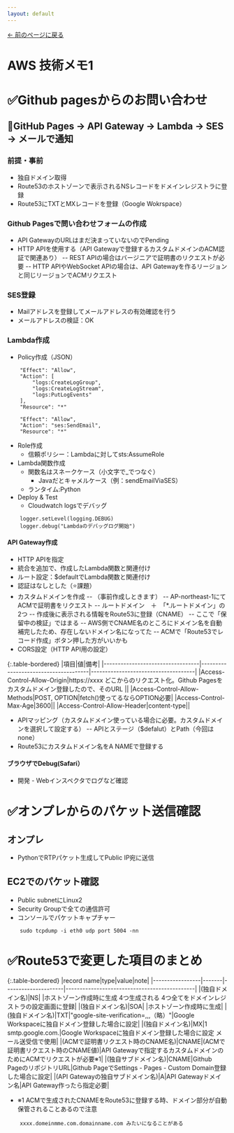 ```yaml
---
layout: default
---
```

[← 前のページに戻る](/index.html)
# AWS 技術メモ1
# ✅Github pagesからのお問い合わせ
## 🔹GitHub Pages → API Gateway → Lambda → SES → メールで通知
### 前提・事前
- 独自ドメイン取得
- Route53のホストゾーンで表示されるNSレコードをドメインレジストラに登録
- Route53にTXTとMXレコードを登録（Google Wokrspace）

### Github Pagesで問い合わせフォームの作成
- API GatewayのURLはまだ決まっていないのでPending
- HTTP APIを使用する（API Gatewayで登録するカスタムドメインのACM認証で関連あり）
  -- REST APIの場合はバージニアで証明書のリクエストが必要
  -- HTTP APIやWebSocket APIの場合は、API Gatewayを作るリージョンと同じリージョンでACMリクエスト
### SES登録
- Mailアドレスを登録してメールアドレスの有効確認を行う
- メールアドレスの検証：OK

### Lambda作成
- Policy作成（JSON）
~~~
    "Effect": "Allow",
    "Action": [
        "logs:CreateLogGroup",
        "logs:CreateLogStream",
        "logs:PutLogEvents"
    ],
    "Resource": "*"

    "Effect": "Allow",
    "Action": "ses:SendEmail",
    "Resource": "*"
~~~
- Role作成
  - 信頼ポリシー：Lambdaに対してsts:AssumeRole
- Lambda関数作成
  - 関数名はスネークケース（小文字で_でつなぐ）
    - Javaだとキャメルケース（例：sendEmailViaSES）
  - ランタイム:Python
- Deploy & Test
  - Cloudwatch logsでデバッグ
~~~
    logger.setLevel(logging.DEBUG)
    logger.debug("Lambdaのデバッグログ開始")
~~~
#### API Gateway作成
- HTTP APIを指定
- 統合を追加で、作成したLambda関数と関連付け
- ルート設定：$defaultでLambda関数と関連付け
- 認証はなしとした（⭐️課題）
- カスタムドメインを作成
  -- （事前作成しときます）
  -- AP-northeast-1にてACMで証明書をリクエスト
  -- ルートドメイン　＋　「*.ルートドメイン」の2つ
  -- 作成後に表示される情報をRoute53に登録（CNAME）
  -- ここで「保留中の検証」ではまる
  -- AWS側でCNAME名のところにドメイン名を自動補完したため、存在しないドメイン名になってた
  -- ACMで「Route53でレコード作成」ボタン押した方がいいかも
- CORS設定（HTTP API用の設定）

{:.table-bordered}
|項目|値|備考|
|----------------------------------|--------------------------------------|-------------------------------------|
|Access-Control-Allow-Origin|https://xxxx どこからのリクエスト化。Github Pagesをカスタムドメイン登録したので、そのURL ||
|Access-Control-Allow-Methods|POST, OPTION|fetch()使ってるならOPTION必要|
|Access-Control-Max-Age|3600||
|Access-Control-Allow-Header|content-type||
- APIマッピング（カスタムドメイン使っている場合に必要。カスタムドメインを選択して設定する）
  -- APIとステージ（$defalut）とPath（今回はnone）
- Route53にカスタムドメイン名をA NAMEで登録する

#### ブラウザでDebug(Safari）
- 開発 - Webインスペクタでログなど確認



# ✅オンプレからのパケット送信確認

## オンプレ
- PythonでRTPパケット生成してPublic IP宛に送信

## EC2でのパケット確認
- Public subnetにLinux2
- Security Groupで全ての通信許可
- コンソールでパケットキャプチャー
~~~
    sudo tcpdump -i eth0 udp port 5004 -nn
~~~

# ✅Route53で変更した項目のまとめ

{:.table-bordered}
|record name|type|value|note|
|-----------------|-------|---------------------|----------------------------------------------|
|(独自ドメイン名)|NS| |ホストゾーン作成時に生成 4つ生成される 4つ全てをドメインレジストラの設定画面に登録|
|(独自ドメイン名)|SOA| |ホストゾーン作成時に生成|
|(独自ドメイン名)|TXT|"google-site-verification=,,,（略）"|Google Workspaceに独自ドメイン登録した場合に設定|
|(独自ドメイン名)|MX|1 smtp.google.com.|Google Workspaceに独自ドメイン登録した場合に設定 メール送受信で使用|
|(ACMで証明書リクエスト時のCNAME名)|CNAME|(ACMで証明書リクエスト時のCNAME値)|API Gatewayで指定するカスタムドメインのためにACMでリクエストが必要※1|
|(独自サブドメイン名)|CNAME|Github PageのリポジトリURL|Github PageでSettings - Pages - Custom Domain登録した場合に設定|
|(API Gatewayの独自サブドメイン名)|A|API Gatewayドメイン名|API Gateway作ったら指定必要|
- ※1 ACMで生成されたCNAMEをRoute53に登録する時、ドメイン部分が自動保管されることあるので注意
~~~
    xxxx.domeinmme.com.domainname.com みたいになることがある
~~~



